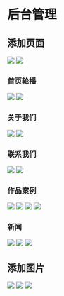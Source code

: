 # 后台管理

## 添加页面

![]("./images/Snipaste_2024-12-28_15-26-57.png")
![]("./images/Snipaste_2024-12-28_15-28-04.png")

### 首页轮播
![]("./images/Snipaste_2024-12-28_15-28-35.png")
![]("./images/Snipaste_2024-12-28_15-30-12.png")

### 关于我们
![]("./images/Snipaste_2024-12-28_15-42-20.png")
![]("./images/Snipaste_2024-12-28_15-43-07.png")

### 联系我们
![]("./images/Snipaste_2024-12-28_15-40-16.png")
![]("./images/Snipaste_2024-12-28_15-40-58.png")


### 作品案例
![]("./images/Snipaste_2024-12-28_15-34-13.png")
![]("./images/Snipaste_2024-12-28_15-34-43.png")
![]("./images/Snipaste_2024-12-28_15-35-53.png")
![]("./images/Snipaste_2024-12-28_15-37-39.png")

### 新闻
![]("./images/Snipaste_2024-12-28_15-44-09.png")
![]("./images/Snipaste_2024-12-28_15-45-49.png")
![]("./images/Snipaste_2024-12-28_15-45-22.png")


## 添加图片
![]("./images/Snipaste_2024-12-28_15-49-30.png")
![]("./images/Snipaste_2024-12-28_15-49-49.png")
![]("./images/Snipaste_2024-12-28_15-51-13.png")
